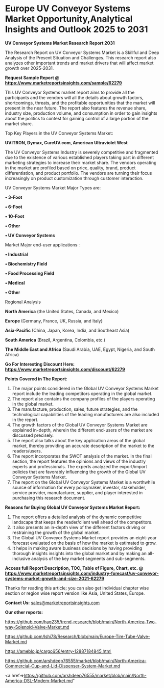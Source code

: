  # Europe UV Conveyor Systems Market Opportunity,Analytical Insights and Outlook 2025 to 2031

<strong>UV Conveyor Systems Market Research Report 2031</strong>

The Research Report on UV Conveyor Systems Market is a Skillful and Deep Analysis of the Present Situation and Challenges. This research report also analyzes other important trends and market drivers that will affect market growth over 2025-2031.

<strong>Request Sample Report @ <a href=https://www.marketreportsinsights.com/sample/62279>https://www.marketreportsinsights.com/sample/62279</a></strong>

This UV Conveyor Systems market report aims to provide all the participants and the vendors will all the details about growth factors, shortcomings, threats, and the profitable opportunities that the market will present in the near future. The report also features the revenue share, industry size, production volume, and consumption in order to gain insights about the politics to contest for gaining control of a large portion of the market share.

Top Key Players in the UV Conveyor Systems Market:

<strong>UVITRON, Dymax, CureUV.com, American Ultraviolet West</strong>

The UV Conveyor Systems Industry is severely competitive and fragmented due to the existence of various established players taking part in different marketing strategies to increase their market share. The vendors operating in the market are profiled based on price, quality, brand, product differentiation, and product portfolio. The vendors are turning their focus increasingly on product customization through customer interaction.

UV Conveyor Systems Market Major Types are:

<strong>• 3-Foot

• 6-Foot

• 10-Foot

• Other

• UV Conveyor Systems</strong>

Market Major end-user applications :

<strong>• Industrial

• Biochemistry Field

• Food Processing Field

• Medical

• Other</strong>

Regional Analysis

</u><strong><b>North America</b></strong> (the United States, Canada, and Mexico)

<strong><b>Europe </b></strong>(Germany, France, UK, Russia, and Italy)

<strong><b>Asia-Pacific</b></strong> (China, Japan, Korea, India, and Southeast Asia)

<strong><b>South America</b></strong> (Brazil, Argentina, Colombia, etc.)

<strong><b>The Middle East and Africa</b></strong> (Saudi Arabia, UAE, Egypt, Nigeria, and South Africa)

<strong>Go For Interesting Discount Here: <a href=https://www.marketreportsinsights.com/discount/62279>https://www.marketreportsinsights.com/discount/62279</a></strong>

<strong>Points Covered in The Report:</strong>
<ol>
  <li>The major points considered in the Global UV Conveyor Systems Market report include the leading competitors operating in the global market.</li>
  <li>The report also contains the company profiles of the players operating in the global market.</li>
  <li>The manufacture, production, sales, future strategies, and the technological capabilities of the leading manufacturers are also included in the report.</li>
  <li>The growth factors of the Global UV Conveyor Systems Market are explained in-depth, wherein the different end-users of the market are discussed precisely.</li>
  <li>The report also talks about the key application areas of the global market, thereby providing an accurate description of the market to the readers/users.</li>
  <li>The report incorporates the SWOT analysis of the market. In the final section, the report features the opinions and views of the industry experts and professionals. The experts analyzed the export/import policies that are favorably influencing the growth of the Global UV Conveyor Systems Market.</li>
  <li>The report on the Global UV Conveyor Systems Market is a worthwhile source of information for every policymaker, investor, stakeholder, service provider, manufacturer, supplier, and player interested in purchasing this research document.</li>
</ol>
<strong>Reasons for Buying Global UV Conveyor Systems Market Report:</strong>

<ol>
  <li>The report offers a detailed analysis of the dynamic competitive landscape that keeps the reader/client well ahead of the competitors.</li>
  <li>It also presents an in-depth view of the different factors driving or restraining the growth of the global market.</li>
  <li>The Global UV Conveyor Systems Market report provides an eight-year forecast evaluated on the basis of how the market is estimated to grow.</li>
  <li>It helps in making aware business decisions by having providing thorough insights insights into the global market and by making an all-inclusive analysis of the key market segments and sub-segments.</li>
</ol>
<strong>Access full Report Description, TOC, Table of Figure, Chart, etc. @ <a href=https://www.marketreportsinsights.com/industry-forecast/uv-conveyor-systems-market-growth-and-size-2021-62279>https://www.marketreportsinsights.com/industry-forecast/uv-conveyor-systems-market-growth-and-size-2021-62279</a></strong>


Thanks for reading this article; you can also get individual chapter wise section or region wise report version like Asia, United States, Europe.

<strong>Contact Us:</strong>
sales@marketreportsinsights.com

<strong>Our other reports:</strong>

<a href=https://github.com/haq235/trend-research/blob/main/North-America-Two-way-Solenoid-Valve-Market.md>https://github.com/haq235/trend-research/blob/main/North-America-Two-way-Solenoid-Valve-Market.md</a>

<a href=https://github.com/Ishi78/Research/blob/main/Europe-Tire-Tube-Valve-Market.md>https://github.com/Ishi78/Research/blob/main/Europe-Tire-Tube-Valve-Market.md</a>

<a href=https://ameblo.jp/cargo656/entry-12887184845.html>https://ameblo.jp/cargo656/entry-12887184845.html</a>

<a href=https://github.com/arshdeep76555/market/blob/main/North-America-Commercial-Cup-and-Lid-Dispenser-System-Market.md>https://github.com/arshdeep76555/market/blob/main/North-America-Commercial-Cup-and-Lid-Dispenser-System-Market.md</a>

<a href=>https://github.com/arshdeep76555/market/blob/main/North-America-DSL-Modem-Market.md</a>"
